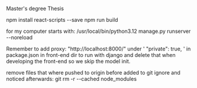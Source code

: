 Master's degree Thesis

npm install react-scripts --save
npm run build

for my computer starts with: /usr/local/bin/python3.12 manage.py runserver --noreload       

Remember to add proxy: "http://localhost:8000/" under ' "private": true, ' in package.json in front-end dir to run with django and delete that when developing the front-end so we skip the model init.


remove files that where pushed to origin before added to git ignore and noticed afterwards: git rm -r --cached node_modules